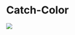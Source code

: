 # Catch-Color
<img src="https://img.shields.io/badge/Next.js-000000?style=for-the-badge&logo=Next.js&logoColor=white"/>

